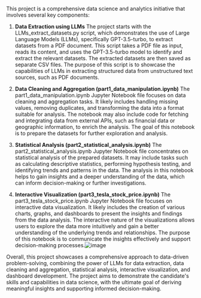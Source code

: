 This project is a comprehensive data science and analytics initiative that involves several key components:

1. **Data Extraction using LLMs**
   The project starts with the LLMs_extract_datasets.py script, which demonstrates the use of Large Language Models (LLMs), specifically GPT-3.5-turbo, to extract datasets from a PDF document.
   This script takes a PDF file as input, reads its content, and uses the GPT-3.5-turbo model to identify and extract the relevant datasets. The extracted datasets are then saved as separate CSV files.
   The purpose of this script is to showcase the capabilities of LLMs in extracting structured data from unstructured text sources, such as PDF documents.
   
3. **Data Cleaning and Aggregation (part1_data_manipulation.ipynb)**
   The part1_data_manipulation.ipynb Jupyter Notebook file focuses on data cleaning and aggregation tasks.
   It likely includes handling missing values, removing duplicates, and transforming the data into a format suitable for analysis.
   The notebook may also include code for fetching and integrating data from external APIs, such as financial data or geographic information, to enrich the analysis.
   The goal of this notebook is to prepare the datasets for further exploration and analysis.
   
5. **Statistical Analysis (part2_statistical_analysis.ipynb)**
   The part2_statistical_analysis.ipynb Jupyter Notebook file concentrates on statistical analysis of the prepared datasets.
   It may include tasks such as calculating descriptive statistics, performing hypothesis testing, and identifying trends and patterns in the data.
   The analysis in this notebook helps to gain insights and a deeper understanding of the data, which can inform decision-making or further investigations.
   
7. **Interactive Visualization (part3_tesla_stock_price.ipynb)**
   The part3_tesla_stock_price.ipynb Jupyter Notebook file focuses on interactive data visualization.
   It likely includes the creation of various charts, graphs, and dashboards to present the insights and findings from the data analysis.
   The interactive nature of the visualizations allows users to explore the data more intuitively and gain a better understanding of the underlying trends and relationships.
   The purpose of this notebook is to communicate the insights effectively and support decision-making processes.![image](https://github.com/user-attachments/assets/cc878964-27b2-4754-ac27-218dcf5be44b)


Overall, this project showcases a comprehensive approach to data-driven problem-solving, combining the power of LLMs for data extraction, data cleaning and aggregation, statistical analysis, interactive visualization, and dashboard development. The project aims to demonstrate the candidate's skills and capabilities in data science, with the ultimate goal of deriving meaningful insights and supporting informed decision-making.
